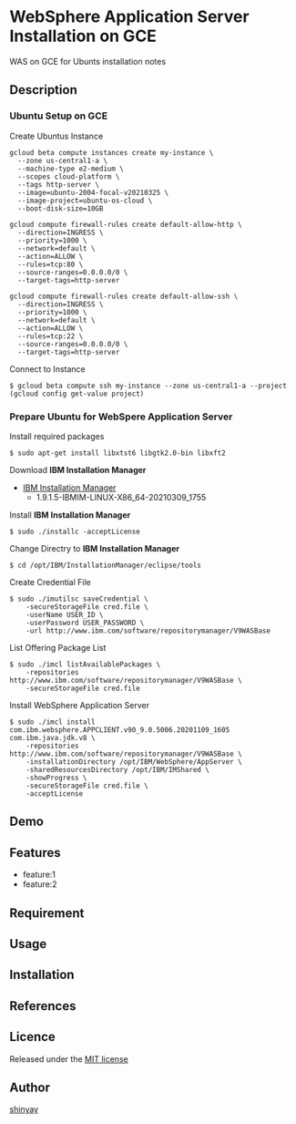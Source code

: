 # WebSphere Application Server Installation on GCE

WAS on GCE for Ubunts installation notes

## Description
### Ubuntu Setup on GCE
Create Ubuntus Instance
```
gcloud beta compute instances create my-instance \
  --zone us-central1-a \
  --machine-type e2-medium \
  --scopes cloud-platform \
  --tags http-server \
  --image=ubuntu-2004-focal-v20210325 \
  --image-project=ubuntu-os-cloud \
  --boot-disk-size=10GB

gcloud compute firewall-rules create default-allow-http \
  --direction=INGRESS \
  --priority=1000 \
  --network=default \
  --action=ALLOW \
  --rules=tcp:80 \
  --source-ranges=0.0.0.0/0 \
  --target-tags=http-server

gcloud compute firewall-rules create default-allow-ssh \
  --direction=INGRESS \
  --priority=1000 \
  --network=default \
  --action=ALLOW \
  --rules=tcp:22 \
  --source-ranges=0.0.0.0/0 \
  --target-tags=http-server
```

Connect to Instance
```
$ gcloud beta compute ssh my-instance --zone us-central1-a --project (gcloud config get-value project)
```

### Prepare Ubuntu for WebSpere Application Server
Install required packages
```
$ sudo apt-get install libxtst6 libgtk2.0-bin libxft2
```

Download **IBM Installation Manager**
- [IBM Installation Manager](https://www.ibm.com/support/fixcentral/swg/selectFixes?parent=ibm%7ERational&product=ibm/Rational/IBM+Installation+Manager&release=All&platform=Linux&function=all)
  - 1.9.1.5-IBMIM-LINUX-X86_64-20210309_1755 

Install **IBM Installation Manager**
```
$ sudo ./installc -acceptLicense
```

Change Directry to **IBM Installation Manager**
```
$ cd /opt/IBM/InstallationManager/eclipse/tools
```

Create Credential File
```
$ sudo ./imutilsc saveCredential \
    -secureStorageFile cred.file \
    -userName USER_ID \
    -userPassword USER_PASSWORD \
    -url http://www.ibm.com/software/repositorymanager/V9WASBase
```

List Offering Package List
```
$ sudo ./imcl listAvailablePackages \
    -repositories http://www.ibm.com/software/repositorymanager/V9WASBase \
    -secureStorageFile cred.file
```

Install WebSphere Application Server
```
$ sudo ./imcl install com.ibm.websphere.APPCLIENT.v90_9.0.5006.20201109_1605 com.ibm.java.jdk.v8 \
    -repositories http://www.ibm.com/software/repositorymanager/V9WASBase \
    -installationDirectory /opt/IBM/WebSphere/AppServer \
    -sharedResourcesDirectory /opt/IBM/IMShared \
    -showProgress \
    -secureStorageFile cred.file \
    -acceptLicense
```

## Demo

## Features

- feature:1
- feature:2

## Requirement

## Usage

## Installation

## References

## Licence

Released under the [MIT license](https://gist.githubusercontent.com/shinyay/56e54ee4c0e22db8211e05e70a63247e/raw/34c6fdd50d54aa8e23560c296424aeb61599aa71/LICENSE)

## Author

[shinyay](https://github.com/shinyay)
